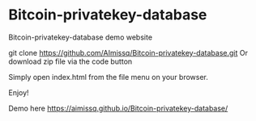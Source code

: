 # Bitcoin-privatekey-database
Bitcoin-privatekey-database demo website

git clone https://github.com/AImissq/Bitcoin-privatekey-database.git
Or download zip file via the code button

Simply open index.html from the file menu on your browser.

Enjoy!

Demo here https://aimissq.github.io/Bitcoin-privatekey-database/




